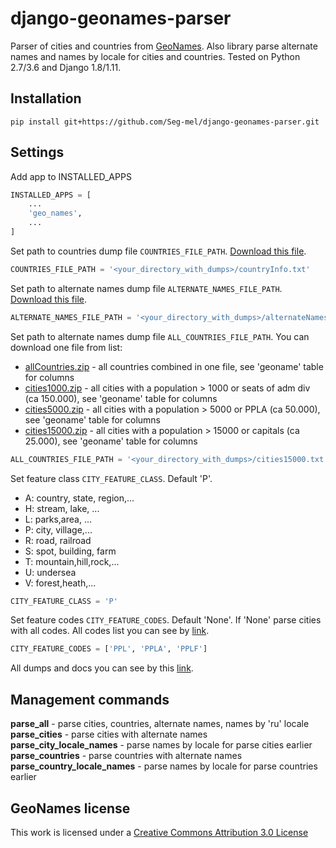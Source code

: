 # django-geonames-parser
Parser of cities and countries from [GeoNames](http://www.geonames.org/). Also library parse alternate names and names by locale for cities and countries.
Tested on Python 2.7/3.6 and Django 1.8/1.11.

## Installation
`pip install git+https://github.com/Seg-mel/django-geonames-parser.git`

## Settings
Add app to INSTALLED_APPS
```python
INSTALLED_APPS = [
    ...
    'geo_names',
    ...
]
```

Set path to countries dump file `COUNTRIES_FILE_PATH`. [Download this file](http://download.geonames.org/export/dump/countryInfo.txt).
```python
COUNTRIES_FILE_PATH = '<your_directory_with_dumps>/countryInfo.txt'
```

Set path to alternate names dump file `ALTERNATE_NAMES_FILE_PATH`. [Download this file](http://download.geonames.org/export/dump/alternateNames.zip).
```python
ALTERNATE_NAMES_FILE_PATH = '<your_directory_with_dumps>/alternateNames.txt'
```

Set path to alternate names dump file `ALL_COUNTRIES_FILE_PATH`. You can download one file from list:
* [allCountries.zip](http://download.geonames.org/export/dump/allCountries.zip) - all countries combined in one file, see 'geoname' table for columns
* [cities1000.zip](http://download.geonames.org/export/dump/cities1000.zip) - all cities with a population > 1000 or seats of adm div (ca 150.000), see 'geoname' table for columns
* [cities5000.zip](http://download.geonames.org/export/dump/cities5000.zip) - all cities with a population > 5000 or PPLA (ca 50.000), see 'geoname' table for columns
* [cities15000.zip](http://download.geonames.org/export/dump/cities15000.zip) - all cities with a population > 15000 or capitals (ca 25.000), see 'geoname' table for columns
```python
ALL_COUNTRIES_FILE_PATH = '<your_directory_with_dumps>/cities15000.txt'
```

Set feature class `CITY_FEATURE_CLASS`. Default 'P'.
* A: country, state, region,...
* H: stream, lake, ...
* L: parks,area, ...
* P: city, village,...
* R: road, railroad 
* S: spot, building, farm
* T: mountain,hill,rock,... 
* U: undersea
* V: forest,heath,...
```python
CITY_FEATURE_CLASS = 'P'
```

Set feature codes `CITY_FEATURE_CODES`. Default 'None'. If 'None' parse cities with all codes. All codes list you can see by [link](http://www.geonames.org/export/codes.html).
```python
CITY_FEATURE_CODES = ['PPL', 'PPLA', 'PPLF']
```

All dumps and docs you can see by this [link](http://download.geonames.org/export/dump/).

## Management commands
**parse_all** - parse cities, countries, alternate names, names by 'ru' locale <br />
**parse_cities** - parse cities with alternate names <br />
**parse_city_locale_names** - parse names by locale for parse cities earlier <br />
**parse_countries** - parse countries with alternate names <br />
**parse_country_locale_names** - parse names by locale for parse countries earlier <br />


## GeoNames license
This work is licensed under a [Creative Commons Attribution 3.0 License](https://creativecommons.org/licenses/by/3.0/)
